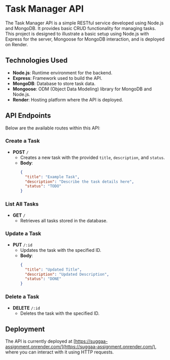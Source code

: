 # Task Manager API

The Task Manager API is a simple RESTful service developed using Node.js and MongoDB. It provides basic CRUD functionality for managing tasks. This project is designed to illustrate a basic setup using Node.js with Express for the server, Mongoose for MongoDB interaction, and is deployed on Render.

## Technologies Used

- **Node.js**: Runtime environment for the backend.
- **Express**: Framework used to build the API.
- **MongoDB**: Database to store task data.
- **Mongoose**: ODM (Object Data Modeling) library for MongoDB and Node.js.
- **Render**: Hosting platform where the API is deployed.

## API Endpoints

Below are the available routes within this API:

### Create a Task

- **POST** `/`
  - Creates a new task with the provided `title`, `description`, and `status`.
  - **Body**:
    ```json
    {
      "title": "Example Task",
      "description": "Describe the task details here",
      "status": "TODO"
    }
    ```

### List All Tasks

- **GET** `/`
  - Retrieves all tasks stored in the database.

### Update a Task

- **PUT** `/:id`
  - Updates the task with the specified ID.
  - **Body**:
    ```json
    {
      "title": "Updated Title",
      "description": "Updated Description",
      "status": "DONE"
    }
    ```

### Delete a Task

- **DELETE** `/:id`
  - Deletes the task with the specified ID.

## Deployment

The API is currently deployed at [https://suggaa-assignment.onrender.com/](https://suggaa-assignment.onrender.com/), where you can interact with it using HTTP requests.